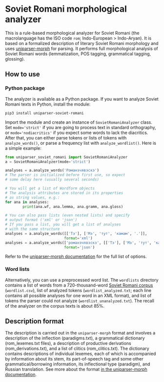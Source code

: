 # Soviet Romani morphological analyzer
This is a rule-based morphological analyzer for Soviet Romani (the macrolanguage has the ISO code ``rom``; Indo-European > Indo-Aryan). It is based on a formalized description of literary Soviet Romani morphology and uses [uniparser-morph](https://github.com/timarkh/uniparser-morph) for parsing. It performs full morphological analysis of Soviet Romani words (lemmatization, POS tagging, grammatical tagging, glossing).

## How to use
### Python package
The analyzer is available as a Python package. If you want to analyze Soviet Romani texts in Python, install the module:

```
pip3 install uniparser-soviet-romani
```

Import the module and create an instance of ``SovietRomaniAnalyzer`` class. Set ``mode='strict'`` if you are going to process text in standard orthography, or ``mode='nodiacritics'`` if you expect some words to lack the diacritics. After that, you can either parse tokens or lists of tokens with ``analyze_words()``, or parse a frequency list with ``analyze_wordlist()``. Here is a simple example:

```python
from uniparser_soviet_romani import SovietRomaniAnalyzer
a = SovietRomaniAnalyzer(mode='strict')

analyses = a.analyze_words('Романэчявэскэ')
# The parser is initialized before first use, so expect
# some delay here (usually several seconds)

# You will get a list of Wordform objects
# The analysis attributes are stored in its properties
# as string values, e.g.:
for ana in analyses:
        print(ana.wf, ana.lemma, ana.gramm, ana.gloss)

# You can also pass lists (even nested lists) and specify
# output format ('xml' or 'json')
# If you pass a list, you will get a list of analyses
# with the same structure
analyses = a.analyze_words([['Тэ'], ['Мэ', 'тут', 'камам', '.']],
	                       format='xml')
analyses = a.analyze_words(['романэчявэскэ', [['Тэ'], ['Мэ', 'тут', 'камам', '.']]],
	                       format='json')
```

Refer to the [uniparser-morph documentation](https://uniparser-morph.readthedocs.io/en/latest/) for the full list of options.

### Word lists
Alternatively, you can use a preprocessed word list. The ``wordlists`` directory contains a list of words from a 720-thousand-word [Soviet Romani corpus](http://web-corpora.net/RomaniCorpus/search/) (``wordlist.csv``), list of analyzed tokens (``wordlist_analyzed.txt``; each line contains all possible analyses for one word in an XML format), and list of tokens the parser could not analyze (``wordlist_unanalyzed.txt``). The recall of the analyzer on the corpus texts is about 85%.

## Description format
The description is carried out in the ``uniparser-morph`` format and involves a description of the inflection (paradigms.txt), a grammatical dictionary (rom_lexemes.txt files), a description of productive derivations (rom_derivations.txt), and a list of clitics (rom_clitics.txt). The dictionary contains descriptions of individual lexemes, each of which is accompanied by information about its stem, its part-of-speech tag and some other grammatical/borrowing information, its inflectional type (paradigm), and Russian translation. See more about the format [in the uniparser-morph documentation](https://uniparser-morph.readthedocs.io/en/latest/format.html).
